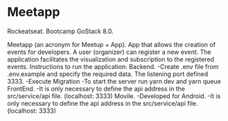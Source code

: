 # Meetapp
Rockeatseat. Bootcamp GoStack 8.0.

Meetapp (an acronym for Meetup + App).
App that allows the creation of events for developers. A user (organizer) can register a new event. The application facilitates the visualization and subscription to the registered events.
Instructions to run the application:
Backend.
-Create .env file from .env.example and specify the required data. The listening port defined 3333.
-Execute Migration
-To start the server run yarn dev and yarn queue
FrontEnd.
-It is only necessary to define the api address in the src/service/api file. (localhost: 3333)
Movile.
-Developed for Android.
-It is only necessary to define the api address in the src/service/api file. (localhost: 3333) 
